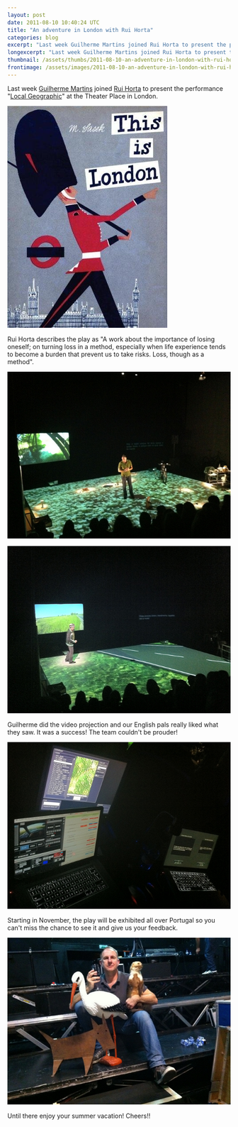 ```yaml
---
layout: post
date: 2011-08-10 10:40:24 UTC
title: "An adventure in London with Rui Horta"
categories: blog
excerpt: "Last week Guilherme Martins joined Rui Horta to present the performance \"Local Geographic\" at the Theater Place in London."
longexcerpt: "Last week Guilherme Martins joined Rui Horta to present the performance \"Local Geographic\" at the Theater Place in London.Rui Horta describes the play as \"A work about the importance of losing oneself; on turning loss in a  method, especially when life experience tends to become a burden that  prevent us to take risks. Loss, though as a method\"."
thumbnail: /assets/thumbs/2011-08-10-an-adventure-in-london-with-rui-horta-1.jpg
frontimage: /assets/images/2011-08-10-an-adventure-in-london-with-rui-horta-1.jpg
---
```


Last week <a href="http://lab.guilhermemartins.net/">Guilherme Martins</a> joined <a href="http://www.oespacodotempo.pt/en/esp_tem.php?idpan=rui_bio">Rui Horta</a> to present the performance "<a href="http://www.ccb.pt/sites/ccb/pt-PT/Programacao/Danca/Pages/LOCALGEOGRAPHICMAIO2010.aspx">Local Geographic</a>" at the Theater Place in London.

<a href="/assets/images/2011-08-10-an-adventure-in-london-with-rui-horta-1.jpg"><img class="postimage" src="/assets/images/2011-08-10-an-adventure-in-london-with-rui-horta-1.jpg"/></a>

Rui Horta describes the play as "A work about the importance of losing oneself; on turning loss in a  method, especially when life experience tends to become a burden that  prevent us to take risks. Loss, though as a method".

<a href="/assets/images/2011-08-10-an-adventure-in-london-with-rui-horta-2.jpg"><img class="postimage" src="/assets/images/2011-08-10-an-adventure-in-london-with-rui-horta-2.jpg"/></a>

<a href="/assets/images/2011-08-10-an-adventure-in-london-with-rui-horta-3.jpg"><img class="postimage" src="/assets/images/2011-08-10-an-adventure-in-london-with-rui-horta-3.jpg"/></a>

Guilherme did the video projection and our English pals really liked what they saw. It was a success! The team couldn't be prouder!

<a href="/assets/images/2011-08-10-an-adventure-in-london-with-rui-horta-4.jpg"><img class="postimage" src="/assets/images/2011-08-10-an-adventure-in-london-with-rui-horta-4.jpg"/></a>

Starting in November, the play will be exhibited all over Portugal so you can't miss the chance to see it and give us your feedback.

<a href="/assets/images/2011-08-10-an-adventure-in-london-with-rui-horta-5.jpg"><img class="postimage" src="/assets/images/2011-08-10-an-adventure-in-london-with-rui-horta-5.jpg"/></a>

Until there enjoy your summer vacation! Cheers!!